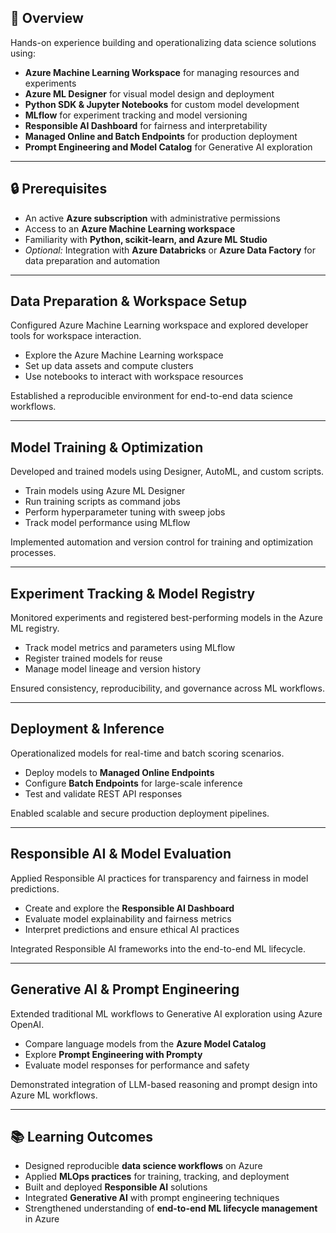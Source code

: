 ## 🧩 Overview  
Hands-on experience building and operationalizing data science solutions using:

- **Azure Machine Learning Workspace** for managing resources and experiments  
- **Azure ML Designer** for visual model design and deployment  
- **Python SDK & Jupyter Notebooks** for custom model development  
- **MLflow** for experiment tracking and model versioning  
- **Responsible AI Dashboard** for fairness and interpretability  
- **Managed Online and Batch Endpoints** for production deployment  
- **Prompt Engineering and Model Catalog** for Generative AI exploration  

---

## 🔒 Prerequisites  

- An active **Azure subscription** with administrative permissions  
- Access to an **Azure Machine Learning workspace**  
- Familiarity with **Python, scikit-learn, and Azure ML Studio**  
- *Optional:* Integration with **Azure Databricks** or **Azure Data Factory** for data preparation and automation  

---

## **Data Preparation & Workspace Setup**  
Configured Azure Machine Learning workspace and explored developer tools for workspace interaction.

- Explore the Azure Machine Learning workspace  
- Set up data assets and compute clusters  
- Use notebooks to interact with workspace resources  

Established a reproducible environment for end-to-end data science workflows.  

---

## **Model Training & Optimization**  
Developed and trained models using Designer, AutoML, and custom scripts.

- Train models using Azure ML Designer  
- Run training scripts as command jobs  
- Perform hyperparameter tuning with sweep jobs  
- Track model performance using MLflow  

Implemented automation and version control for training and optimization processes.  

---

## **Experiment Tracking & Model Registry**  
Monitored experiments and registered best-performing models in the Azure ML registry.

- Track model metrics and parameters using MLflow  
- Register trained models for reuse  
- Manage model lineage and version history  

Ensured consistency, reproducibility, and governance across ML workflows.  

---

## **Deployment & Inference**  
Operationalized models for real-time and batch scoring scenarios.

- Deploy models to **Managed Online Endpoints**  
- Configure **Batch Endpoints** for large-scale inference  
- Test and validate REST API responses  

Enabled scalable and secure production deployment pipelines.  

---

## **Responsible AI & Model Evaluation**  
Applied Responsible AI practices for transparency and fairness in model predictions.

- Create and explore the **Responsible AI Dashboard**  
- Evaluate model explainability and fairness metrics  
- Interpret predictions and ensure ethical AI practices  

Integrated Responsible AI frameworks into the end-to-end ML lifecycle.  

---

## **Generative AI & Prompt Engineering**  
Extended traditional ML workflows to Generative AI exploration using Azure OpenAI.

- Compare language models from the **Azure Model Catalog**  
- Explore **Prompt Engineering with Prompty**  
- Evaluate model responses for performance and safety  

Demonstrated integration of LLM-based reasoning and prompt design into Azure ML workflows.  

---

## 📚 Learning Outcomes  

- Designed reproducible **data science workflows** on Azure  
- Applied **MLOps practices** for training, tracking, and deployment  
- Built and deployed **Responsible AI** solutions  
- Integrated **Generative AI** with prompt engineering techniques  
- Strengthened understanding of **end-to-end ML lifecycle management** in Azure  
